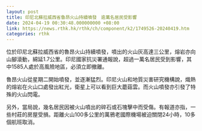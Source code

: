 ```yaml
---
layout: post
title: 印尼北蘇拉威西省魯昂火山持續噴發　逾萬名居民受影響
date: 2024-04-19 00:30:48.000000000 +08:00
link: https://news.rthk.hk/rthk/ch/component/k2/1749526-20240419.htm
categories: rthk
---
```


位於印尼北蘇拉威西省的魯昂火山持續噴發，噴出的火山灰高達三公里，熔岩亦向山腳滾動，綿延1.7公里。印尼國家抗災署通報說，超過一萬名居民受到影響，其中1585人處於高風險地區，必須立即撤離。

魯昂火山從星期二開始噴發，並逐漸猛烈。印尼火山和地質災害研究機構說，熾熱的熔岩在火山口處發出紅光，衛星上可以看到巨大蘑菇雲。而火山噴發亦引發了特殊的火山閃電。

另外，當局說，幾名居民因被火山噴出的碎石或石塊擊中而受傷。有報道亦指，一些村莊的房屋受損。距離火山100多公里的萬鴉老國際機場被迫關閉24小時，10多個航班取消。
